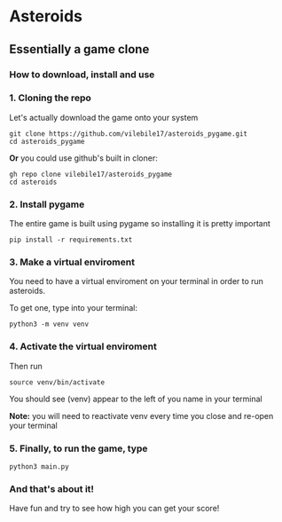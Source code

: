# Asteroids
## Essentially a game clone


### How to download, install and use

### 1. Cloning the repo

Let's actually download the game onto your system

```
git clone https://github.com/vilebile17/asteroids_pygame.git
cd asteroids_pygame
```
**Or** you could use github's built in cloner:
```
gh repo clone vilebile17/asteroids_pygame
cd asteroids
```

### 2. Install pygame
The entire game is built using pygame so installing it is pretty important
```
pip install -r requirements.txt
```
### 3. Make a virtual enviroment
You need to have a virtual enviroment on your terminal in order to run asteroids.

To get one, type into your terminal:

``` 
python3 -m venv venv
```
### 4. Activate the virtual enviroment
Then run
```
source venv/bin/activate
```
You should see (venv) appear to the left of you name in your terminal

**Note:** you will need to reactivate venv every time you close and re-open your terminal
### 5. Finally, to run the game, type

```
python3 main.py
```

### And that's about it!
Have fun and try to see how high you can get your score!
